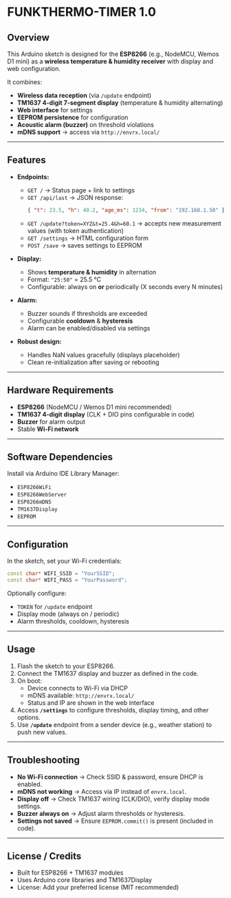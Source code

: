 # FUNKTHERMO-TIMER 1.0

## Overview
This Arduino sketch is designed for the **ESP8266** (e.g., NodeMCU, Wemos D1 mini) as a **wireless temperature & humidity receiver** with display and web configuration.  

It combines:
- **Wireless data reception** (via `/update` endpoint)
- **TM1637 4-digit 7-segment display** (temperature & humidity alternating)
- **Web interface** for settings
- **EEPROM persistence** for configuration
- **Acoustic alarm (buzzer)** on threshold violations
- **mDNS support** → access via `http://envrx.local/`

---

## Features
- **Endpoints:**
  - `GET /` → Status page + link to settings
  - `GET /api/last` → JSON response:  
    ```json
    { "t": 23.5, "h": 40.2, "age_ms": 1234, "from": "192.168.1.50" }
    ```
  - `GET /update?token=XYZ&t=25.4&h=60.1` → accepts new measurement values (with token authentication)
  - `GET /settings` → HTML configuration form
  - `POST /save` → saves settings to EEPROM

- **Display:**
  - Shows **temperature & humidity** in alternation
  - Format: `"25:50"` = 25.5 °C
  - Configurable: always on **or** periodically (X seconds every N minutes)

- **Alarm:**
  - Buzzer sounds if thresholds are exceeded
  - Configurable **cooldown** & **hysteresis**
  - Alarm can be enabled/disabled via settings

- **Robust design:**
  - Handles NaN values gracefully (displays placeholder)
  - Clean re-initialization after saving or rebooting

---

## Hardware Requirements
- **ESP8266** (NodeMCU / Wemos D1 mini recommended)
- **TM1637 4-digit display** (CLK + DIO pins configurable in code)
- **Buzzer** for alarm output
- Stable **Wi-Fi network**

---

## Software Dependencies
Install via Arduino IDE Library Manager:
- `ESP8266WiFi`
- `ESP8266WebServer`
- `ESP8266mDNS`
- `TM1637Display`
- `EEPROM`

---

## Configuration
In the sketch, set your Wi-Fi credentials:
```cpp
const char* WIFI_SSID = "YourSSID";
const char* WIFI_PASS = "YourPassword";
```

Optionally configure:
- `TOKEN` for `/update` endpoint
- Display mode (always on / periodic)
- Alarm thresholds, cooldown, hysteresis

---

## Usage
1. Flash the sketch to your ESP8266.
2. Connect the TM1637 display and buzzer as defined in the code.
3. On boot:
   - Device connects to Wi-Fi via DHCP
   - mDNS available: `http://envrx.local/`
   - Status and IP are shown in the web interface
4. Access **`/settings`** to configure thresholds, display timing, and other options.
5. Use **`/update`** endpoint from a sender device (e.g., weather station) to push new values.

---

## Troubleshooting
- **No Wi-Fi connection** → Check SSID & password, ensure DHCP is enabled.
- **mDNS not working** → Access via IP instead of `envrx.local`.
- **Display off** → Check TM1637 wiring (CLK/DIO), verify display mode settings.
- **Buzzer always on** → Adjust alarm thresholds or hysteresis.
- **Settings not saved** → Ensure `EEPROM.commit()` is present (included in code).

---

## License / Credits
- Built for ESP8266 + TM1637 modules
- Uses Arduino core libraries and TM1637Display
- License: Add your preferred license (MIT recommended)
